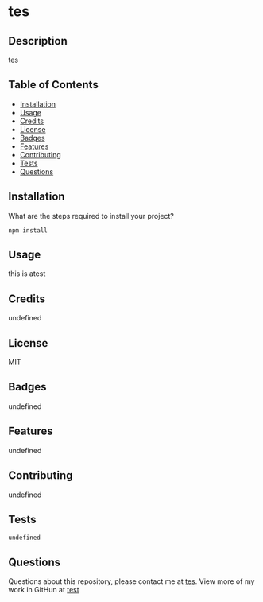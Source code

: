 # tes

## Description 
tes

## Table of Contents 

* [Installation](#installation)
* [Usage](#usage)
* [Credits](#credits)
* [License](#license)
* [Badges](#badges)
* [Features](#feature)
* [Contributing](#contributing)
* [Tests](#test)
* [Questions](#questions)

## Installation

What are the steps required to install your project?

`
npm install
`

## Usage

this is atest

## Credits

undefined

## License

MIT

## Badges

undefined

## Features

undefined

## Contributing

undefined

## Tests
 `
undefined
`

## Questions

Questions about this repository, please contact me at [tes](mailto:tes). View more of my work in GitHun at [test](https://github.com/test)
